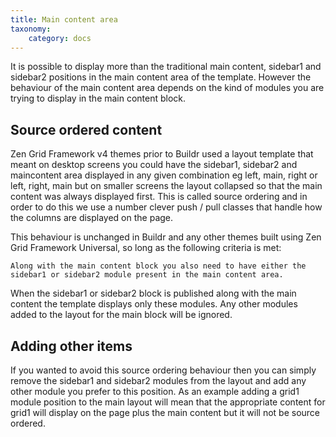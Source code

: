 ```yaml
---
title: Main content area
taxonomy:
    category: docs
---
```


It is possible to display more than the traditional main content, sidebar1 and sidebar2 positions in the main content area of the template. However the behaviour of the main content area depends on the kind of modules you are trying to display in the main content block.

## Source ordered content

Zen Grid Framework v4 themes prior to Buildr used a layout template that meant on desktop screens you could have the sidebar1, sidebar2 and maincontent area displayed in any given combination eg left, main, right or left, right, main but on smaller screens the layout collapsed so that the main content was always displayed first. This is called source ordering and in order to do this we use a number clever push / pull classes that handle how the columns are displayed on the page.

This behaviour is unchanged in Buildr and any other themes built using Zen Grid Framework Universal, so long as the following criteria is met:

	Along with the main content block you also need to have either the sidebar1 or sidebar2 module present in the main content area.

When the sidebar1 or sidebar2 block is published along with the main content the template displays only these modules. Any other modules added to the layout for the main block will be ignored.

## Adding other items

If you wanted to avoid this source ordering behaviour then you can simply remove the sidebar1 and sidebar2 modules from the layout and add any other module you prefer to this position. As an example adding a grid1 module position to the main layout will mean that the appropriate content for grid1 will display on the page plus the main content but it will not be source ordered.

